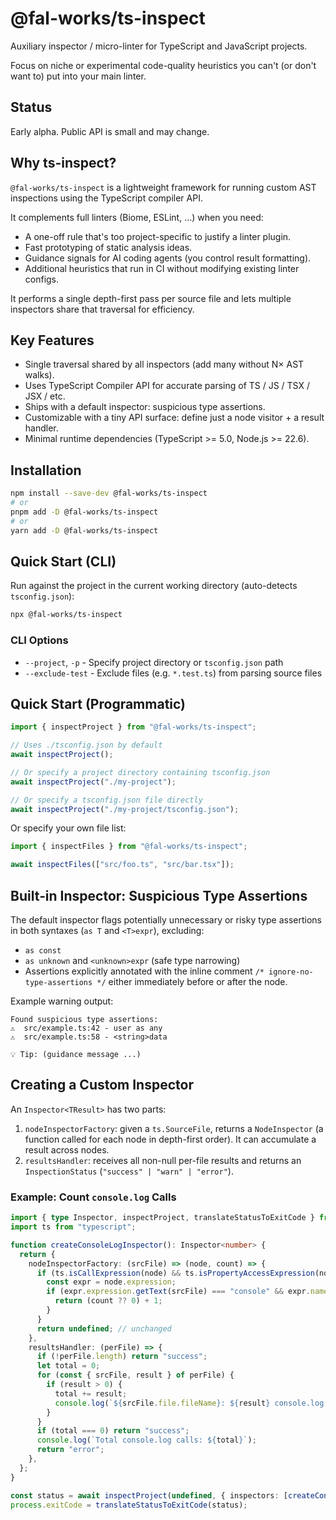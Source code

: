 # @fal-works/ts-inspect

Auxiliary inspector / micro-linter for TypeScript and JavaScript projects.

Focus on niche or experimental code-quality heuristics you can't (or don't want to) put into your main linter.

## Status

Early alpha. Public API is small and may change.

## Why ts-inspect?

`@fal-works/ts-inspect` is a lightweight framework for running custom AST inspections using the TypeScript compiler API.

It complements full linters (Biome, ESLint, ...) when you need:

- A one-off rule that's too project-specific to justify a linter plugin.
- Fast prototyping of static analysis ideas.
- Guidance signals for AI coding agents (you control result formatting).
- Additional heuristics that run in CI without modifying existing linter configs.

It performs a single depth-first pass per source file and lets multiple inspectors share that traversal for efficiency.

## Key Features

- Single traversal shared by all inspectors (add many without N× AST walks).
- Uses TypeScript Compiler API for accurate parsing of TS / JS / TSX / JSX / etc.
- Ships with a default inspector: suspicious type assertions.
- Customizable with a tiny API surface: define just a node visitor + a result handler.
- Minimal runtime dependencies (TypeScript >= 5.0, Node.js >= 22.6).

## Installation

```bash
npm install --save-dev @fal-works/ts-inspect
# or
pnpm add -D @fal-works/ts-inspect
# or
yarn add -D @fal-works/ts-inspect
```

## Quick Start (CLI)

Run against the project in the current working directory (auto-detects `tsconfig.json`):

```bash
npx @fal-works/ts-inspect
```

### CLI Options

- `--project`, `-p` - Specify project directory or `tsconfig.json` path
- `--exclude-test` - Exclude files (e.g. `*.test.ts`) from parsing source files

## Quick Start (Programmatic)

```ts
import { inspectProject } from "@fal-works/ts-inspect";

// Uses ./tsconfig.json by default
await inspectProject();

// Or specify a project directory containing tsconfig.json
await inspectProject("./my-project");

// Or specify a tsconfig.json file directly
await inspectProject("./my-project/tsconfig.json");
```

Or specify your own file list:

```ts
import { inspectFiles } from "@fal-works/ts-inspect";

await inspectFiles(["src/foo.ts", "src/bar.tsx"]);
```

## Built‑in Inspector: Suspicious Type Assertions

The default inspector flags potentially unnecessary or risky type assertions in both syntaxes (`as T` and `<T>expr`), excluding:

- `as const`
- `as unknown` and `<unknown>expr` (safe type narrowing)
- Assertions explicitly annotated with the inline comment `/* ignore-no-type-assertions */` either immediately before or after the node.

Example warning output:

```
Found suspicious type assertions:
⚠️  src/example.ts:42 - user as any
⚠️  src/example.ts:58 - <string>data

💡 Tip: (guidance message ...)
```

## Creating a Custom Inspector

An `Inspector<TResult>` has two parts:

1. `nodeInspectorFactory`: given a `ts.SourceFile`, returns a `NodeInspector` (a function called for each node in depth-first order). It can accumulate a result across nodes.
2. `resultsHandler`: receives all non-null per-file results and returns an `InspectionStatus` (`"success" | "warn" | "error"`).

### Example: Count `console.log` Calls

```ts
import { type Inspector, inspectProject, translateStatusToExitCode } from "@fal-works/ts-inspect";
import ts from "typescript";

function createConsoleLogInspector(): Inspector<number> {
  return {
    nodeInspectorFactory: (srcFile) => (node, count) => {
      if (ts.isCallExpression(node) && ts.isPropertyAccessExpression(node.expression)) {
        const expr = node.expression;
        if (expr.expression.getText(srcFile) === "console" && expr.name.text === "log") {
          return (count ?? 0) + 1;
        }
      }
      return undefined; // unchanged
    },
    resultsHandler: (perFile) => {
      if (!perFile.length) return "success";
      let total = 0;
      for (const { srcFile, result } of perFile) {
        if (result > 0) {
          total += result;
          console.log(`${srcFile.file.fileName}: ${result} console.log calls`);
        }
      }
      if (total === 0) return "success";
      console.log(`Total console.log calls: ${total}`);
      return "error";
    },
  };
}

const status = await inspectProject(undefined, { inspectors: [createConsoleLogInspector()] });
process.exitCode = translateStatusToExitCode(status);
```
